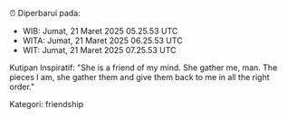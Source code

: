 ⏰ Diperbarui pada:
- WIB: Jumat, 21 Maret 2025 05.25.53 UTC
- WITA: Jumat, 21 Maret 2025 06.25.53 UTC
- WIT: Jumat, 21 Maret 2025 07.25.53 UTC

Kutipan Inspiratif:
"She is a friend of my mind. She gather me, man. The pieces I am, she gather them and give them back to me in all the right order."


Kategori: friendship

